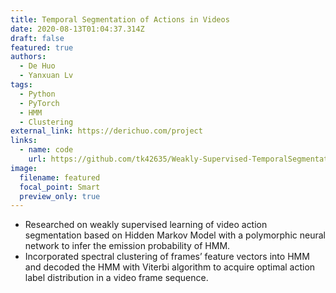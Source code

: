 ```yaml
---
title: Temporal Segmentation of Actions in Videos
date: 2020-08-13T01:04:37.314Z
draft: false
featured: true
authors:
  - De Huo
  - Yanxuan Lv
tags:
  - Python
  - PyTorch
  - HMM
  - Clustering
external_link: https://derichuo.com/project
links:
  - name: code
    url: https://github.com/tk42635/Weakly-Supervised-TemporalSegmentationn
image:
  filename: featured
  focal_point: Smart
  preview_only: true
---
```

* Researched on weakly supervised learning of video action segmentation based on Hidden Markov Model with a polymorphic neural network to infer the emission probability of HMM.
* Incorporated spectral clustering of frames’ feature vectors into HMM and decoded the HMM with Viterbi algorithm to acquire optimal action label distribution in a video frame sequence.